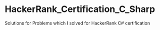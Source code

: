 # HackerRank_Certification_C_Sharp
Solutions for Problems which I solved for HackerRank C# certification 
